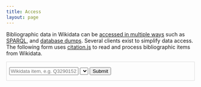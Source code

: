 ```yaml
---
title: Access
layout: page
---
```


Bibliographic data in Wikidata can be [accessed in multiple ways](https://www.wikidata.org/wiki/Wikidata:Data_access) such as [SPARQL](https://query.wikidata.org), and [database dumps](https://www.wikidata.org/wiki/Wikidata:Database_download). Several clients exist to simplify data access. The following form uses [citation.js](https://citation.js.org/) to read and process bibliographic items from Wikidata.

<script type="text/javascript">
const Cite = require('citation-js')
var item = null
const formats = {
  apa: "American Psychological Association (APA)",
  //bibtex: "BibTeX",
}

function lookupWikidata(id) {
  let match = id.match(/(Q[1-9][0-9]+)/) 
  id = match ? match[1] : null

  $('#link').hide()
  $('#reference').hide()
  $('#message').text('loading, please wait...')

  item = id ? new Cite(id) : null
  if (item) {
    $('#message').text('')
    $('#link').attr('href', 'http://www.wikidata.org/entity/'+id)
    $('#link').text(id)
    $('#link').show()
    showItem()
  } else {
    $('#message').text("item not found")
    return false
  }

  return false
}

function showItem() {
  if (!item) return

  let format = $('#formats').val()
  if (!formats[format]) {
    $('#formats').val('apa')
  }

  // FIXME: copy from https://larsgw.github.io/citation.js-form/demo/
  let output = item.format('bibliography', {
    format: 'html',
    template: format,
    lang: 'en-US'
  })
  
  $('#reference').html(output).show()
}

$(function () {
  let select = $("#formats")
  $.each(formats, function(value, text) {
    select.append(new Option(text, value));
  })
  select.change(showItem)

  const urlParams = new URLSearchParams(window.location.search)
  const format = urlParams.get('format')
  if (format in formats) {
    $('#formats').val(format)
  }
  let id = urlParams.get('id')
  if (id) {
    $('form > input:first').val(id)
    lookupWikidata(id)
  }
})
</script>

<div style="border: 1px solid #ddd; padding: 0em 0.5em">
<p>
 <form onSubmit="return lookupWikidata(this.id.value)">
  <input type="text" name="id" placeholder="Wikidata item, e.g. Q3290152">
  <select id="formats"></select>
  <button type="submit">Submit</button>
  <span><i id="message"></i></span>
  <a href="" id="link"></a>
 </form>
</p>
<p id="reference"></p>
</div>
